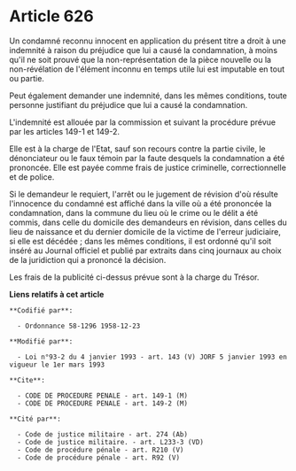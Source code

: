 # Article 626

Un condamné reconnu innocent en application du présent titre a droit à une indemnité à raison du préjudice que lui a causé la
condamnation, à moins qu'il ne soit prouvé que la non-représentation de la pièce nouvelle ou la non-révélation de l'élément
inconnu en temps utile lui est imputable en tout ou partie.

Peut également demander une indemnité, dans les mêmes conditions, toute personne justifiant du préjudice que lui a causé la
condamnation.

L'indemnité est allouée par la commission et suivant la procédure prévue par les articles 149-1 et 149-2.

Elle est à la charge de l'Etat, sauf son recours contre la partie civile, le dénonciateur ou le faux témoin par la faute
desquels la condamnation a été prononcée. Elle est payée comme frais de justice criminelle, correctionnelle et de police.

Si le demandeur le requiert, l'arrêt ou le jugement de révision d'où résulte l'innocence du condamné est affiché dans la
ville où a été prononcée la condamnation, dans la commune du lieu où le crime ou le délit a été commis, dans celle du
domicile des demandeurs en révision, dans celles du lieu de naissance et du dernier domicile de la victime de l'erreur
judiciaire, si elle est décédée ; dans les mêmes conditions, il est ordonné qu'il soit inséré au Journal officiel et publié
par extraits dans cinq journaux au choix de la juridiction qui a prononcé la décision.

Les frais de la publicité ci-dessus prévue sont à la charge du Trésor.

**Liens relatifs à cet article**

	**Codifié par**:

	  - Ordonnance 58-1296 1958-12-23

	**Modifié par**:

	  - Loi n°93-2 du 4 janvier 1993 - art. 143 (V) JORF 5 janvier 1993 en vigueur le 1er mars 1993

	**Cite**:

	  - CODE DE PROCEDURE PENALE - art. 149-1 (M)
	  - CODE DE PROCEDURE PENALE - art. 149-2 (M)

	**Cité par**:

	  - Code de justice militaire - art. 274 (Ab)
	  - Code de justice militaire. - art. L233-3 (VD)
	  - Code de procédure pénale - art. R210 (V)
	  - Code de procédure pénale - art. R92 (V)
